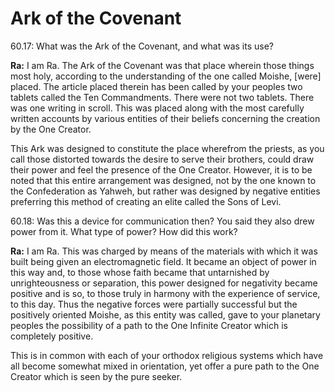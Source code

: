 # Ark of the Covenant
60.17: What was the Ark of the Covenant, and what was its use?

**Ra:** I am Ra. The Ark of the Covenant was that place wherein those things most holy, according to the understanding of the one called Moishe, [were] placed. The article placed therein has been called by your peoples two tablets called the Ten Commandments. There were not two tablets. There was one writing in scroll. This was placed along with the most carefully written accounts by various entities of their beliefs concerning the creation by the One Creator.  
  
This Ark was designed to constitute the place wherefrom the priests, as you call those distorted towards the desire to serve their brothers, could draw their power and feel the presence of the One Creator. However, it is to be noted that this entire arrangement was designed, not by the one known to the Confederation as Yahweh, but rather was designed by negative entities preferring this method of creating an elite called the Sons of Levi.

60.18: Was this a device for communication then? You said they also drew power from it. What type of power? How did this work?

**Ra:** I am Ra. This was charged by means of the materials with which it was built being given an electromagnetic field. It became an object of power in this way and, to those whose faith became that untarnished by unrighteousness or separation, this power designed for negativity became positive and is so, to those truly in harmony with the experience of service, to this day. Thus the negative forces were partially successful but the positively oriented Moishe, as this entity was called, gave to your planetary peoples the possibility of a path to the One Infinite Creator which is completely positive.  
  
This is in common with each of your orthodox religious systems which have all become somewhat mixed in orientation, yet offer a pure path to the One Creator which is seen by the pure seeker.

